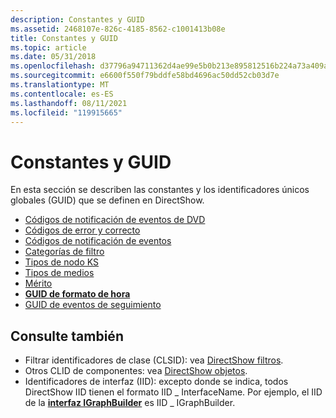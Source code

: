 ```yaml
---
description: Constantes y GUID
ms.assetid: 2468107e-826c-4185-8562-c1001413b08e
title: Constantes y GUID
ms.topic: article
ms.date: 05/31/2018
ms.openlocfilehash: d37796a94711362d4ae99e5b0b213e895812516b224a73a409a56b27a23faf93
ms.sourcegitcommit: e6600f550f79bddfe58bd4696ac50dd52cb03d7e
ms.translationtype: MT
ms.contentlocale: es-ES
ms.lasthandoff: 08/11/2021
ms.locfileid: "119915665"
---
```

# <a name="constants-and-guids"></a>Constantes y GUID

En esta sección se describen las constantes y los identificadores únicos globales (GUID) que se definen en DirectShow.

-   [Códigos de notificación de eventos de DVD](dvd-notification-codes.md)
-   [Códigos de error y correcto](error-and-success-codes.md)
-   [Códigos de notificación de eventos](event-notification-codes.md)
-   [Categorías de filtro](filter-categories.md)
-   [Tipos de nodo KS](ks-node-types.md)
-   [Tipos de medios](media-types.md)
-   [Mérito](merit.md)
-   [**GUID de formato de hora**](time-format-guids.md)
-   [GUID de eventos de seguimiento](trace-guids.md)

## <a name="see-also"></a>Consulte también

-   Filtrar identificadores de clase (CLSID): vea [DirectShow filtros](directshow-filters.md).
-   Otros CLID de componentes: vea [DirectShow objetos](directshow-objects.md).
-   Identificadores de interfaz (IID): excepto donde se indica, todos DirectShow IID tienen el formato IID \_ InterfaceName. Por ejemplo, el IID de la [**interfaz IGraphBuilder**](/windows/desktop/api/Strmif/nn-strmif-igraphbuilder) es IID \_ IGraphBuilder.

 

 



